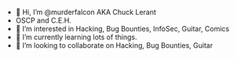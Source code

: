 - 👋 Hi, I’m @murderfalcon AKA Chuck Lerant
- OSCP and C.E.H.
- 👀 I’m interested in Hacking, Bug Bounties, InfoSec, Guitar, Comics
- 🌱 I’m currently learning lots of things.
- 💞️ I’m looking to collaborate on Hacking, Bug Bounties, Guitar

<!---
murderfalcon/murderfalcon is a ✨ special ✨ repository because its `README.md` (this file) appears on your GitHub profile.
You can click the Preview link to take a look at your changes.
--->
